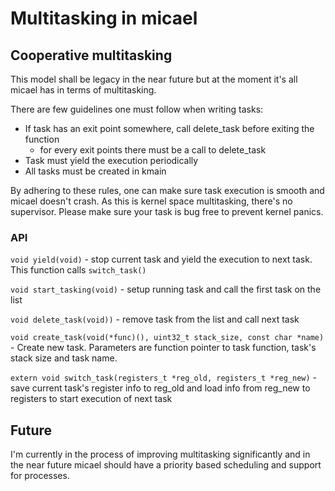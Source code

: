 # Multitasking in micael

## Cooperative multitasking

This model shall be legacy in the near future but at the moment it's all micael has in terms of multitasking.

There are few guidelines one must follow when writing tasks:

* If task has an exit point somewhere, call delete_task before exiting the function
   * for every exit points there must be a call to delete_task
* Task must yield the execution periodically
* All tasks must be created in kmain

By adhering to these rules, one can make sure task execution is smooth and micael doesn't crash. As this is kernel space multitasking, there's no supervisor. Please make sure your task is bug free to prevent kernel panics.

### API

`void yield(void)` - stop current task and yield the execution to next task. This function calls `switch_task()`

`void start_tasking(void)` - setup running task and call the first task on the list

`void delete_task(void))` - remove task from the list and call next task

`void create_task(void(*func)(), uint32_t stack_size, const char *name)` - Create new task. Parameters are function pointer to task function, task's stack size and task name.

`extern void switch_task(registers_t *reg_old, registers_t *reg_new)` - save current task's register info to reg_old and load info from reg_new to registers to start execution of next task


## Future
I'm currently in the process of improving multitasking significantly and in the near future micael should have a priority based scheduling and support for processes.
